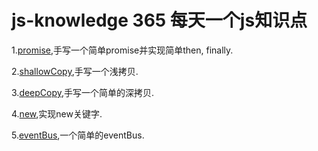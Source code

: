# js-knowledge 365 每天一个js知识点
  1.[promise](https://github.com/lh8725473/js-knowledge/blob/master/promise.js "手写promise"),手写一个简单promise并实现简单then, finally.

  2.[shallowCopy](https://github.com/lh8725473/js-knowledge/blob/master/shallowCopy.js "手写shallowCopy"),手写一个浅拷贝.
  
  3.[deepCopy](https://github.com/lh8725473/js-knowledge/blob/master/deepCopy.js "手写deepCopy"),手写一个简单的深拷贝.
 
  4.[new](https://github.com/lh8725473/js-knowledge/blob/master/newFunction.js "实现new关键字"),实现new关键字.

  5.[eventBus](https://github.com/lh8725473/js-knowledge/blob/master/eventBus.js "实现eventBus"),一个简单的eventBus.